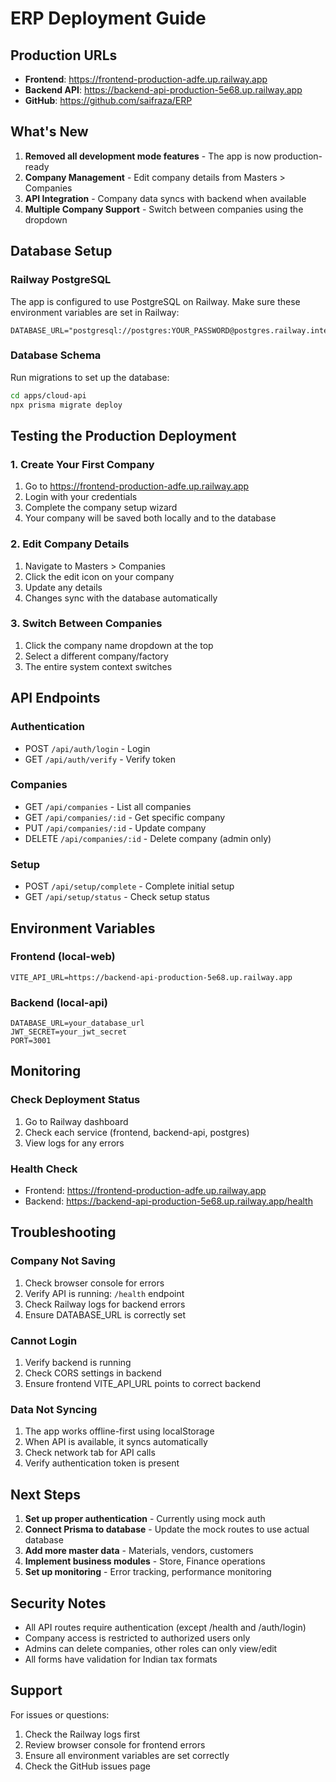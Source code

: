 # ERP Deployment Guide

## Production URLs
- **Frontend**: https://frontend-production-adfe.up.railway.app
- **Backend API**: https://backend-api-production-5e68.up.railway.app
- **GitHub**: https://github.com/saifraza/ERP

## What's New
1. **Removed all development mode features** - The app is now production-ready
2. **Company Management** - Edit company details from Masters > Companies
3. **API Integration** - Company data syncs with backend when available
4. **Multiple Company Support** - Switch between companies using the dropdown

## Database Setup

### Railway PostgreSQL
The app is configured to use PostgreSQL on Railway. Make sure these environment variables are set in Railway:

```env
DATABASE_URL="postgresql://postgres:YOUR_PASSWORD@postgres.railway.internal:5432/railway"
```

### Database Schema
Run migrations to set up the database:
```bash
cd apps/cloud-api
npx prisma migrate deploy
```

## Testing the Production Deployment

### 1. Create Your First Company
1. Go to https://frontend-production-adfe.up.railway.app
2. Login with your credentials
3. Complete the company setup wizard
4. Your company will be saved both locally and to the database

### 2. Edit Company Details
1. Navigate to Masters > Companies
2. Click the edit icon on your company
3. Update any details
4. Changes sync with the database automatically

### 3. Switch Between Companies
1. Click the company name dropdown at the top
2. Select a different company/factory
3. The entire system context switches

## API Endpoints

### Authentication
- POST `/api/auth/login` - Login
- GET `/api/auth/verify` - Verify token

### Companies
- GET `/api/companies` - List all companies
- GET `/api/companies/:id` - Get specific company
- PUT `/api/companies/:id` - Update company
- DELETE `/api/companies/:id` - Delete company (admin only)

### Setup
- POST `/api/setup/complete` - Complete initial setup
- GET `/api/setup/status` - Check setup status

## Environment Variables

### Frontend (local-web)
```env
VITE_API_URL=https://backend-api-production-5e68.up.railway.app
```

### Backend (local-api)
```env
DATABASE_URL=your_database_url
JWT_SECRET=your_jwt_secret
PORT=3001
```

## Monitoring

### Check Deployment Status
1. Go to Railway dashboard
2. Check each service (frontend, backend-api, postgres)
3. View logs for any errors

### Health Check
- Frontend: https://frontend-production-adfe.up.railway.app
- Backend: https://backend-api-production-5e68.up.railway.app/health

## Troubleshooting

### Company Not Saving
1. Check browser console for errors
2. Verify API is running: `/health` endpoint
3. Check Railway logs for backend errors
4. Ensure DATABASE_URL is correctly set

### Cannot Login
1. Verify backend is running
2. Check CORS settings in backend
3. Ensure frontend VITE_API_URL points to correct backend

### Data Not Syncing
1. The app works offline-first using localStorage
2. When API is available, it syncs automatically
3. Check network tab for API calls
4. Verify authentication token is present

## Next Steps

1. **Set up proper authentication** - Currently using mock auth
2. **Connect Prisma to database** - Update the mock routes to use actual database
3. **Add more master data** - Materials, vendors, customers
4. **Implement business modules** - Store, Finance operations
5. **Set up monitoring** - Error tracking, performance monitoring

## Security Notes

- All API routes require authentication (except /health and /auth/login)
- Company access is restricted to authorized users only
- Admins can delete companies, other roles can only view/edit
- All forms have validation for Indian tax formats

## Support

For issues or questions:
1. Check the Railway logs first
2. Review browser console for frontend errors
3. Ensure all environment variables are set correctly
4. Check the GitHub issues page
